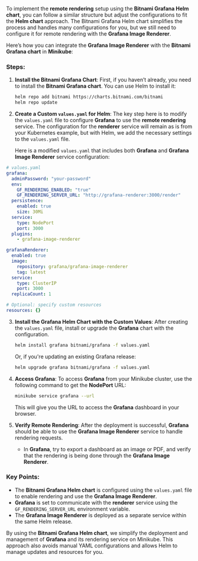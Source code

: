 To implement the **remote rendering** setup using the **Bitnami Grafana Helm chart**, you can follow a similar structure but adjust the configurations to fit the **Helm chart** approach. The Bitnami Grafana Helm chart simplifies the process and handles many configurations for you, but we still need to configure it for remote rendering with the **Grafana Image Renderer**.

Here’s how you can integrate the **Grafana Image Renderer** with the **Bitnami Grafana chart** in **Minikube**:

### Steps:

1. **Install the Bitnami Grafana Chart**:
   First, if you haven’t already, you need to install the **Bitnami Grafana chart**. You can use Helm to install it:

   ```bash
   helm repo add bitnami https://charts.bitnami.com/bitnami
   helm repo update
   ```

2. **Create a Custom `values.yaml` for Helm**:
   The key step here is to modify the `values.yaml` file to configure **Grafana** to use the **remote rendering** service. The configuration for the **renderer** service will remain as is from your Kubernetes example, but with Helm, we add the necessary settings to the `values.yaml` file.

   Here is a modified `values.yaml` that includes both **Grafana** and **Grafana Image Renderer** service configuration:

```yaml
# values.yaml
grafana:
  adminPassword: "your-password"
  env:
    GF_RENDERING_ENABLED: "true"
    GF_RENDERING_SERVER_URL: "http://grafana-renderer:3000/render"
  persistence:
    enabled: true
    size: 30Mi
  service:
    type: NodePort
    port: 3000
  plugins:
    - grafana-image-renderer

grafanaRenderer:
  enabled: true
  image:
    repository: grafana/grafana-image-renderer
    tag: latest
  service:
    type: ClusterIP
    port: 3000
  replicaCount: 1

# Optional: specify custom resources
resources: {}
```

3. **Install the Grafana Helm Chart with the Custom Values**:
   After creating the `values.yaml` file, install or upgrade the **Grafana** chart with the configuration.

   ```bash
   helm install grafana bitnami/grafana -f values.yaml
   ```

   Or, if you're updating an existing Grafana release:

   ```bash
   helm upgrade grafana bitnami/grafana -f values.yaml
   ```

4. **Access Grafana**:
   To access **Grafana** from your Minikube cluster, use the following command to get the **NodePort** URL:

   ```bash
   minikube service grafana --url
   ```

   This will give you the URL to access the **Grafana** dashboard in your browser.

5. **Verify Remote Rendering**:
   After the deployment is successful, **Grafana** should be able to use the **Grafana Image Renderer** service to handle rendering requests.

   - In **Grafana**, try to export a dashboard as an image or PDF, and verify that the rendering is being done through the **Grafana Image Renderer**.

### Key Points:
- The **Bitnami Grafana Helm chart** is configured using the `values.yaml` file to enable rendering and use the **Grafana Image Renderer**.
- **Grafana** is set to communicate with the **renderer** service using the `GF_RENDERING_SERVER_URL` environment variable.
- The **Grafana Image Renderer** is deployed as a separate service within the same Helm release.

By using the **Bitnami Grafana Helm chart**, we simplify the deployment and management of **Grafana** and its rendering service on Minikube. This approach also avoids manual YAML configurations and allows Helm to manage updates and resources for you.